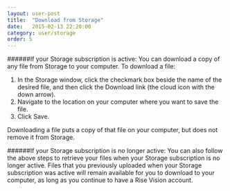 ```yaml
---
layout: user-post
title:  "Download from Storage"
date:   2015-02-13 22:20:00
category: user/storage
order: 5
---
```


######If your Storage subscription is active:
You can download a copy of any file from Storage to your computer.  To download a file:

1. In the Storage window, click the checkmark box beside the name of the desired file, and then click the Download link (the cloud icon with the down arrow).
2. Navigate to the location on your computer where you want to save the file.
3. Click Save.
 
Downloading a file puts a copy of that file on your computer, but does not remove it from Storage.

######If your Storage subscription is no longer active:
You can also follow the above steps to retrieve your files when your Storage subscription is no longer active. Files that you previously uploaded when your Storage subscription was active will remain available for you to download to your computer, as long as you continue to have a Rise Vision account.

